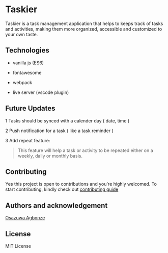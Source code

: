 # Taskier

Taskier is a task management application that helps to keeps track of tasks and activities, making them
more organized, accessible and customized to your own taste.

## Technologies

- vanilla js  (ES6)

- fontawesome

- webpack

- live server (vscode plugin)


## Future Updates

1 Tasks should be synced with a calender day ( date, time )

2 Push notification for a task ( like a task reminder )

3 Add repeat feature:
> This feature will help a task or activity to be repeated either on a weekly,  daily or monthly basis.



## Contributing

Yes this project is open to contributions and you're highly welcomed. To start contributing, kindly check out [contributing guide](./CONTRIBUTING.md)


## Authors and acknowledgement

[Osazuwa Agbonze](https://github.com/spaceofmiah)


## License

MIT License
